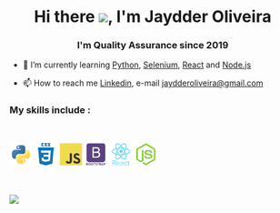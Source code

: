 <h1 align="center">Hi there <img src="https://raw.githubusercontent.com/kaueMarques/kaueMarques/master/hi.gif" width="30px">, I'm Jaydder Oliveira</h1>
<h3 align="center">I'm Quality Assurance since 2019 </h3>

- 🌱 I’m currently learning [Python](https://www.python.org/), [Selenium](https://www.selenium.dev/), [React](https://pt-br.reactjs.org) and [Node.js](https://nodejs.org/en/)

- 📫 How to reach me [Linkedin](https://www.linkedin.com/in/jaydder-oliveira/), e-mail [jaydderoliveira@gmail.com](jaydderoliveira@gmail.com)

### My skills include :

<br />
<p align="lef">
<img src="https://raw.githubusercontent.com/devicons/devicon/master/icons/python/python-original.svg" alt="python"  width="40" height="40"/>
<img src="https://raw.githubusercontent.com/devicons/devicon/master/icons/css3/css3-plain-wordmark.svg" alt="css3"  width="40" height="40"/>
<img src="https://raw.githubusercontent.com/devicons/devicon/master/icons/javascript/javascript-original.svg" alt="javascript" width="40" height="40"/>
<img src="https://raw.githubusercontent.com/devicons/devicon/master/icons/bootstrap/bootstrap-plain-wordmark.svg" alt="react" width="40" height="40"/>
<img src="https://raw.githubusercontent.com/devicons/devicon/master/icons/react/react-original-wordmark.svg" alt="react" width="40" height="40"/>
<img src="https://raw.githubusercontent.com/devicons/devicon/master/icons/nodejs/nodejs-original.svg" alt="react" width="40" height="40"/>
</p>
<br />
<br />
<img height="180em" src="https://github-readme-stats-eight-theta.vercel.app/api/top-langs/?username=jaydder&layout=compact&langs_count=8&theme=tokyonight"/>

